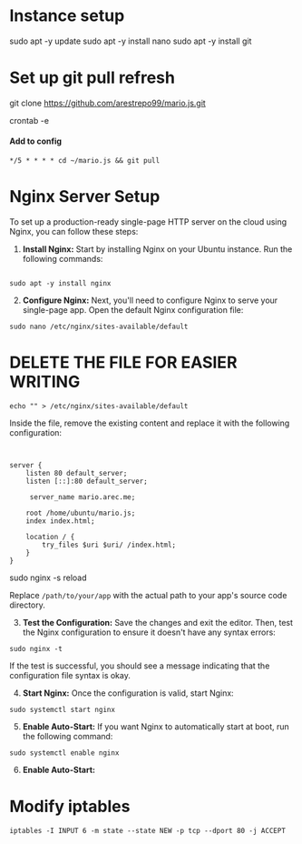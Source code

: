 # Instance setup
sudo apt -y update
sudo apt -y install nano
sudo apt -y install git

# Set up git pull refresh
git clone https://github.com/arestrepo99/mario.js.git

crontab -e
#### Add to config
```
*/5 * * * * cd ~/mario.js && git pull
```


# Nginx Server Setup
To set up a production-ready single-page HTTP server on the cloud using Nginx, you can follow these steps:

1. **Install Nginx:** Start by installing Nginx on your Ubuntu instance. Run the following commands:

```

sudo apt -y install nginx

```

2. **Configure Nginx:** Next, you'll need to configure Nginx to serve your single-page app. Open the default Nginx configuration file:

```
sudo nano /etc/nginx/sites-available/default
```

# DELETE THE FILE FOR EASIER WRITING
```
echo "" > /etc/nginx/sites-available/default
```

Inside the file, remove the existing content and replace it with the following configuration:

```


server {
    listen 80 default_server;
    listen [::]:80 default_server;

	 server_name mario.arec.me;

    root /home/ubuntu/mario.js;
    index index.html;

    location / {
        try_files $uri $uri/ /index.html;
    }
}
```

sudo nginx -s reload

Replace `/path/to/your/app` with the actual path to your app's source code directory.

3. **Test the Configuration:** Save the changes and exit the editor. Then, test the Nginx configuration to ensure it doesn't have any syntax errors:

```
sudo nginx -t
```

If the test is successful, you should see a message indicating that the configuration file syntax is okay.

4. **Start Nginx:** Once the configuration is valid, start Nginx:

```
sudo systemctl start nginx
```

5. **Enable Auto-Start:** If you want Nginx to automatically start at boot, run the following command:

```
sudo systemctl enable nginx

```

6. **Enable Auto-Start:** 

# Modify iptables
```
iptables -I INPUT 6 -m state --state NEW -p tcp --dport 80 -j ACCEPT
```


